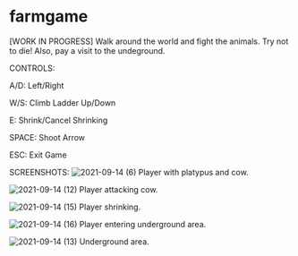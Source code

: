 # farmgame
[WORK IN PROGRESS]
Walk around the world and fight the animals. Try not to die! Also, pay a visit to the undeground.


CONTROLS:

A/D: Left/Right

W/S: Climb Ladder Up/Down

E: Shrink/Cancel Shrinking

SPACE: Shoot Arrow

ESC: Exit Game


SCREENSHOTS:
![2021-09-14 (6)](https://user-images.githubusercontent.com/49996344/133425349-9cc665a9-bdd4-4bb2-8b76-93b920e82367.png)
Player with platypus and cow.

![2021-09-14 (12)](https://user-images.githubusercontent.com/49996344/133425459-bdfd7ce9-11ae-433f-950f-7f659818313a.png)
Player attacking cow.

![2021-09-14 (15)](https://user-images.githubusercontent.com/49996344/133425500-c654b22d-5875-4f69-aae5-11a110b83de9.png)
Player shrinking.

![2021-09-14 (16)](https://user-images.githubusercontent.com/49996344/133425552-5e030f99-a4f3-4736-866f-963a06f7913d.png)
Player entering underground area.

![2021-09-14 (13)](https://user-images.githubusercontent.com/49996344/133425593-07bdf8d3-45c6-4a33-bd44-5559a2ed5312.png)
Underground area.
